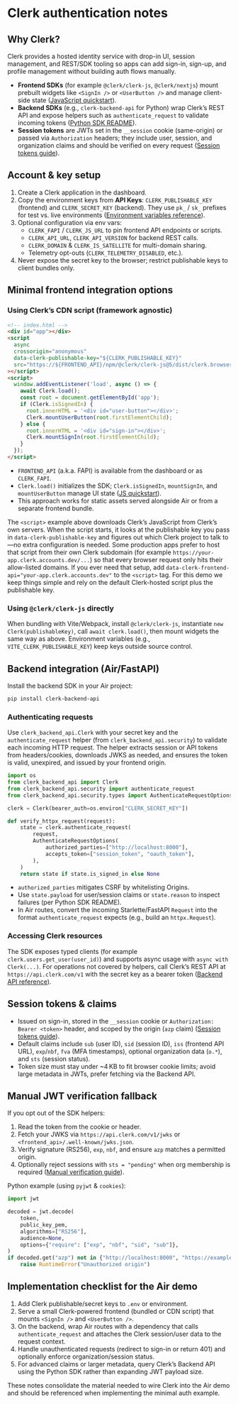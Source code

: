 # Clerk authentication notes

## Why Clerk?

Clerk provides a hosted identity service with drop-in UI, session management, and REST/SDK tooling so apps can add sign-in, sign-up, and profile management without building auth flows manually.

- **Frontend SDKs** (for example `@clerk/clerk-js`, `@clerk/nextjs`) mount prebuilt widgets like `<SignIn />` or `<UserButton />` and manage client-side state ([JavaScript quickstart](https://raw.githubusercontent.com/clerk/clerk-docs/main/docs/getting-started/quickstart.js-frontend.mdx)).
- **Backend SDKs** (e.g., `clerk-backend-api` for Python) wrap Clerk’s REST API and expose helpers such as `authenticate_request` to validate incoming tokens ([Python SDK README](https://github.com/clerk/clerk-sdk-python/blob/main/README.md)).
- **Session tokens** are JWTs set in the `__session` cookie (same-origin) or passed via `Authorization` headers; they include user, session, and organization claims and should be verified on every request ([Session tokens guide](https://raw.githubusercontent.com/clerk/clerk-docs/main/docs/guides/sessions/session-tokens.mdx)).

## Account & key setup

1. Create a Clerk application in the dashboard.
2. Copy the environment keys from **API Keys**: `CLERK_PUBLISHABLE_KEY` (frontend) and `CLERK_SECRET_KEY` (backend). They use `pk_` / `sk_` prefixes for test vs. live environments ([Environment variables reference](https://raw.githubusercontent.com/clerk/clerk-docs/main/docs/guides/development/clerk-environment-variables.mdx)).
3. Optional configuration via env vars:
   - `CLERK_FAPI` / `CLERK_JS_URL` to pin frontend API endpoints or scripts.
   - `CLERK_API_URL`, `CLERK_API_VERSION` for backend REST calls.
   - `CLERK_DOMAIN` & `CLERK_IS_SATELLITE` for multi-domain sharing.
   - Telemetry opt-outs (`CLERK_TELEMETRY_DISABLED`, etc.).
4. Never expose the secret key to the browser; restrict publishable keys to client bundles only.

## Minimal frontend integration options

### Using Clerk’s CDN script (framework agnostic)

```html
<!-- index.html -->
<div id="app"></div>
<script
  async
  crossorigin="anonymous"
  data-clerk-publishable-key="${CLERK_PUBLISHABLE_KEY}"
  src="https://${FRONTEND_API}/npm/@clerk/clerk-js@5/dist/clerk.browser.js"
></script>
<script>
  window.addEventListener('load', async () => {
    await Clerk.load();
    const root = document.getElementById('app');
    if (Clerk.isSignedIn) {
      root.innerHTML = '<div id="user-button"></div>';
      Clerk.mountUserButton(root.firstElementChild);
    } else {
      root.innerHTML = '<div id="sign-in"></div>';
      Clerk.mountSignIn(root.firstElementChild);
    }
  });
</script>
```

- `FRONTEND_API` (a.k.a. FAPI) is available from the dashboard or as `CLERK_FAPI`.
- `Clerk.load()` initializes the SDK; `Clerk.isSignedIn`, `mountSignIn`, and `mountUserButton` manage UI state ([JS quickstart](https://raw.githubusercontent.com/clerk/clerk-docs/main/docs/getting-started/quickstart.js-frontend.mdx)).
- This approach works for static assets served alongside Air or from a separate frontend bundle.

The `<script>` example above downloads Clerk’s JavaScript from Clerk’s own servers. When the script starts, it looks at the publishable key you pass in `data-clerk-publishable-key` and figures out which Clerk project to talk to—no extra configuration is needed. Some production apps prefer to host that script from their own Clerk subdomain (for example `https://your-app.clerk.accounts.dev/...`) so that every browser request only hits their allow-listed domains. If you ever need that setup, add `data-clerk-frontend-api="your-app.clerk.accounts.dev"` to the `<script>` tag. For this demo we keep things simple and rely on the default Clerk-hosted script plus the publishable key.

### Using `@clerk/clerk-js` directly

When bundling with Vite/Webpack, install `@clerk/clerk-js`, instantiate `new Clerk(publishableKey)`, call `await clerk.load()`, then mount widgets the same way as above. Environment variables (e.g., `VITE_CLERK_PUBLISHABLE_KEY`) keep keys outside source control.

## Backend integration (Air/FastAPI)

Install the backend SDK in your Air project:

```bash
pip install clerk-backend-api
```

### Authenticating requests

Use `clerk_backend_api.Clerk` with your secret key and the `authenticate_request` helper (from `clerk_backend_api.security`) to validate each incoming HTTP request. The helper extracts session or API tokens from headers/cookies, downloads JWKS as needed, and ensures the token is valid, unexpired, and issued by your frontend origin.

```python
import os
from clerk_backend_api import Clerk
from clerk_backend_api.security import authenticate_request
from clerk_backend_api.security.types import AuthenticateRequestOptions

clerk = Clerk(bearer_auth=os.environ["CLERK_SECRET_KEY"])

def verify_httpx_request(request):
    state = clerk.authenticate_request(
        request,
        AuthenticateRequestOptions(
            authorized_parties=["http://localhost:8000"],
            accepts_token=["session_token", "oauth_token"],
        ),
    )
    return state if state.is_signed_in else None
```

- `authorized_parties` mitigates CSRF by whitelisting Origins.
- Use `state.payload` for user/session claims or `state.reason` to inspect failures (per Python SDK README).
- In Air routes, convert the incoming Starlette/FastAPI `Request` into the format `authenticate_request` expects (e.g., build an `httpx.Request`).

### Accessing Clerk resources

The SDK exposes typed clients (for example `clerk.users.get_user(user_id)`) and supports async usage with `async with Clerk(...)`. For operations not covered by helpers, call Clerk’s REST API at `https://api.clerk.com/v1` with the secret key as a bearer token ([Backend API reference](https://clerk.com/docs/reference/backend-api)).

## Session tokens & claims

- Issued on sign-in, stored in the `__session` cookie or `Authorization: Bearer <token>` header, and scoped by the origin (`azp` claim) ([Session tokens guide](https://raw.githubusercontent.com/clerk/clerk-docs/main/docs/guides/sessions/session-tokens.mdx)).
- Default claims include `sub` (user ID), `sid` (session ID), `iss` (frontend API URL), `exp`/`nbf`, `fva` (MFA timestamps), optional organization data (`o.*`), and `sts` (session status).
- Token size must stay under ~4 KB to fit browser cookie limits; avoid large metadata in JWTs, prefer fetching via the Backend API.

## Manual JWT verification fallback

If you opt out of the SDK helpers:

1. Read the token from the cookie or header.
2. Fetch your JWKS via `https://api.clerk.com/v1/jwks` or `<frontend_api>/.well-known/jwks.json`.
3. Verify signature (RS256), `exp`, `nbf`, and ensure `azp` matches a permitted origin.
4. Optionally reject sessions with `sts = "pending"` when org membership is required ([Manual verification guide](https://raw.githubusercontent.com/clerk/clerk-docs/main/docs/guides/sessions/manual-jwt-verification.mdx)).

Python example (using `pyjwt` & `cookies`):

```python
import jwt

decoded = jwt.decode(
    token,
    public_key_pem,
    algorithms=["RS256"],
    audience=None,
    options={"require": ["exp", "nbf", "sid", "sub"]},
)
if decoded.get("azp") not in {"http://localhost:8000", "https://example.com"}:
    raise RuntimeError("Unauthorized origin")
```

## Implementation checklist for the Air demo

1. Add Clerk publishable/secret keys to `.env` or environment.
2. Serve a small Clerk-powered frontend (bundled or CDN script) that mounts `<SignIn />` and `<UserButton />`.
3. On the backend, wrap Air routes with a dependency that calls `authenticate_request` and attaches the Clerk session/user data to the request context.
4. Handle unauthenticated requests (redirect to sign-in or return 401) and optionally enforce organization/session status.
5. For advanced claims or larger metadata, query Clerk’s Backend API using the Python SDK rather than expanding JWT payload size.

These notes consolidate the material needed to wire Clerk into the Air demo and should be referenced when implementing the minimal auth example.
